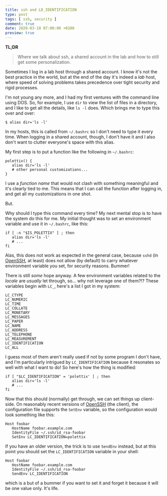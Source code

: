 ```yaml
---
title: ssh and LD_IDENTIFICATION
type: post
tags: [ ssh, security ]
comment: true
date: 2020-03-10 07:00:00 +0100
preview: true
---
```


**TL;DR**

> Where we talk about ssh, a shared account in the lab and how to still get
> some personalization.

Sometimes I log in a lab host through a shared account. I know it's not the
best practice in the world, but at the end of the day it's indeed a *lab*
host, where speed of solving problems takes precedence over tight security
and rigid processes.

I'm not young any more, and I had my first ventures with the command line
using DOS. So, for example, I use `dir` to view the list of files in a
directory, and I like to get all the details, like `ls -l` does. Which
brings me to type this over and over:

```shell
$ alias dir='ls -l'
```

In my hosts, this is called from `~/.bashrc` so I don't need to type it
every time. When logging in a shared account, though, I don't have it and I
also don't want to clutter everyone's space with this alias.

My first step is to put a function like the following in `~/.bashrc`:

```shell
polettix() {
   alias dir='ls -l'
   # other personal customizations...
}
```

I use a *function name* that would not clash with something meaningful and
it's clearly tied to me. This means that I can call the function after
logging in, and get all my customizations in one shot.

But.

Why should I type this command every time? My next mental stop is to have
the system do this for me. My initial thought was to set an environment
variable and use it in `~/.bashrc`, like this:

```shell
if [ -n "$IS_POLETTIX" ] ; then
   alias dir='ls -l'
   # ...
fi
```

Alas, this does not work as expected in the general case, because `sshd` (in
[OpenSSH][], at least) does not allow (by default) to carry whatever
environment variable you set, for security reasons. Bummer!

There is still *some* hope anyway. A few environment variables related to
the *locale* are *usually* let through, so... why not leverage one of
them?!? These variables begin with `LC_`, here's a list I got in my system:

```
LC_CTYPE
LC_NUMERIC
LC_TIME
LC_COLLATE
LC_MONETARY
LC_MESSAGES
LC_PAPER
LC_NAME
LC_ADDRESS
LC_TELEPHONE
LC_MEASUREMENT
LC_IDENTIFICATION
LC_ALL
```

I guess most of them aren't really used if not by some program I don't have,
and I'm particularly intrigued by `LC_IDENTIFICATION` because it resonates
so well with what I want to do! So here's how the thing is modified:

```shell
if [ "$LC_IDENTIFICATION" = 'polettix' ] ; then
   alias dir='ls -l'
   # ...
fi
```

Now that this should (normally) get through, we can set things up
client-side. On reasonably recent versions of [OpenSSH][] (the client), the
configuration file supports the `SetEnv` variable, so the configuration
would look something like this:

```
Host foobar
   HostName foobar.example.com
   IdentityFile ~/.ssh/id_rsa-foobar
   SetEnv LC_IDENTIFICATION=polettix
```

If you have an older version, the trick is to use `SendEnv` instead, but at
this point you should set the `LC_IDENTIFICATION` variable in your shell:

```
Host foobar
   HostName foobar.example.com
   IdentityFile ~/.ssh/id_rsa-foobar
   SendEnv LC_IDENTIFICATION
```

which is a but of a bummer if you want to set it and forget it because it
will be one value only. It's life.

[OpenSSH]: https://www.openssh.com/
